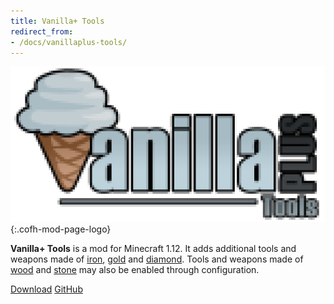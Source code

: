 ```yaml
---
title: Vanilla+ Tools
redirect_from:
- /docs/vanillaplus-tools/
---
```


![Vanilla+ Tools logo](/assets/images/modlogos/vanillaplus-tools.png){:.cofh-mod-page-logo}


**Vanilla+ Tools** is a mod for Minecraft 1.12. It adds additional tools and
weapons made of [iron](https://minecraft.gamepedia.com/Iron_Ingot),
[gold](https://minecraft.gamepedia.com/Gold_Ingot) and
[diamond](https://minecraft.gamepedia.com/Diamond). Tools and weapons made of
[wood](https://minecraft.gamepedia.com/Wood_Planks) and
[stone](https://minecraft.gamepedia.com/Cobblestone) may also be enabled through
configuration.


<div class="uk-margin-top uk-button-group">
    <a class="uk-button uk-button-large uk-button-success uk-text-bold" href="/downloads/">Download</a>
    <a class="uk-button uk-button-large" href="https://github.com/CoFH/VanillaTools">GitHub</a>
</div>
